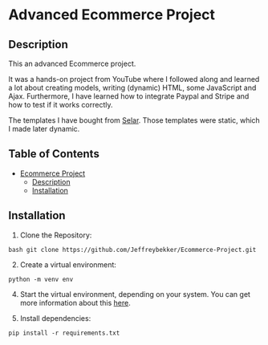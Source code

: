 # Advanced Ecommerce Project

## Description
<p>This an advanced Ecommerce project.</p>
<p>It was a hands-on project from YouTube where I followed along and learned a lot about creating models, writing (dynamic) HTML, some JavaScript and Ajax.
Furthermore, I have learned how to integrate Paypal and Stripe and how to test if it works correctly.</p>
<p>The templates I have bought from <a href="https://selar.co/ecommerce-source-code">Selar</a>. Those templates were static, which I made later dynamic.</p>

## Table of Contents
* [Ecommerce Project](#ecommerce-project)
  * [Description](#description)
  * [Installation](#installation)

## Installation
1. Clone the Repository:
```
bash git clone https://github.com/Jeffreybekker/Ecommerce-Project.git
```
2. Create a virtual environment:
```
python -m venv env
```
4. Start the virtual environment, depending on your system. You can get more information about this <a href="https://docs.python.org/3/tutorial/venv.html">here</a>.

5. Install dependencies:
```
pip install -r requirements.txt
```
